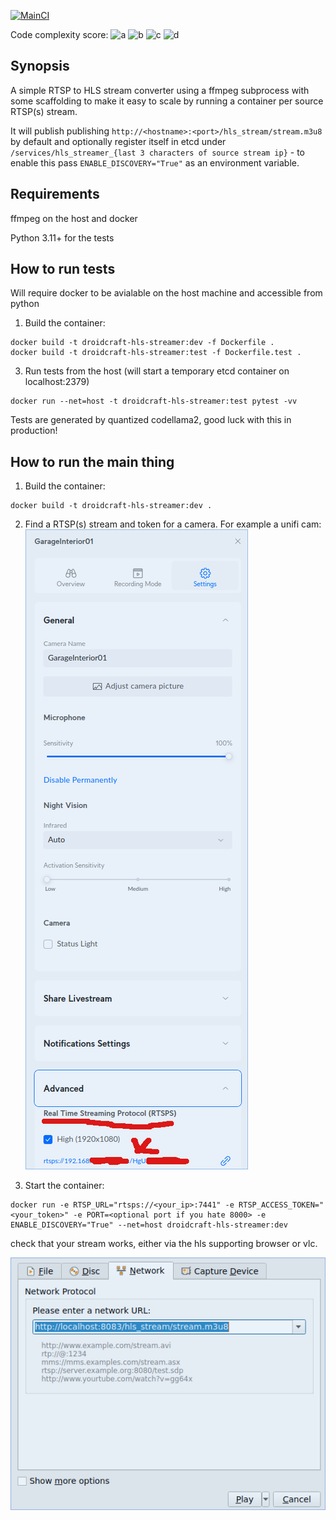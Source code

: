 [![MainCI](https://github.com/TensorTemplar/hls_streamer/actions/workflows/main-ci.yaml/badge.svg)](https://github.com/TensorTemplar/hls_streamer/actions/workflows/main-ci.yaml)

Code complexity score:
![a](https://s3.eu-central-1.amazonaws.com/public-store.droidcraft.io/hls_streamer/ci/badge_A.svg)
![b](https://s3.eu-central-1.amazonaws.com/public-store.droidcraft.io/hls_streamer/ci/badge_B.svg)
![c](https://s3.eu-central-1.amazonaws.com/public-store.droidcraft.io/hls_streamer/ci/badge_C.svg)
![d](https://s3.eu-central-1.amazonaws.com/public-store.droidcraft.io/hls_streamer/ci/badge_D.svg)

## Synopsis

A simple RTSP to HLS stream converter using a ffmpeg subprocess with some scaffolding to make it easy to scale by running a container per source RTSP(s) stream.

It will publish publishing `http://<hostname>:<port>/hls_stream/stream.m3u8` by default and optionally register itself in etcd under `/services/hls_streamer_{last 3 characters of source stream ip}` - to enable this pass `ENABLE_DISCOVERY="True"` as an environment variable.


## Requirements

ffmpeg on the host and docker

Python 3.11+ for the tests

## How to run tests

Will require docker to be avialable on the host machine and accessible from python

1. Build the container:
```
docker build -t droidcraft-hls-streamer:dev -f Dockerfile .
docker build -t droidcraft-hls-streamer:test -f Dockerfile.test .
```

3. Run tests from the host (will start a temporary etcd container on localhost:2379)
```
docker run --net=host -t droidcraft-hls-streamer:test pytest -vv
```

Tests are generated by quantized codellama2, good luck with this in production!


## How to run the main thing

1. Build the container:
```
docker build -t droidcraft-hls-streamer:dev .
```

2. Find a RTSP(s) stream and token for a camera. For example a unifi cam:
![example_cam.png](example_cam.png)

3. Start the container:
```
docker run -e RTSP_URL="rtsps://<your_ip>:7441" -e RTSP_ACCESS_TOKEN="<your_token>" -e PORT=<optional port if you hate 8000> -e ENABLE_DISCOVERY="True" --net=host droidcraft-hls-streamer:dev
```

check that your stream works, either via the hls supporting browser or vlc.

![vlc.png](vlc.png)
